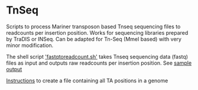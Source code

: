 # TnSeq
Scripts to process Mariner transposon based Tnseq sequencing files to readcounts per insertion position. Works for sequencing libraries prepared by TraDIS or INSeq. Can be adapted for Tn-Seq (MmeI based) with very minor modification.

The shell script ['fastqtoreadcount.sh'](https://github.com/nppalani/TnSeq/blob/master/fastqtoreadcount.sh) takes Tnseq sequencing data (fastq) files as input and outputs raw readcounts per insertion position. See [sample output](https://github.com/nppalani/TnSeq/blob/master/Sample_Output_aligned_readfreq_mapped.txt)

[Instructions](https://github.com/nppalani/TnSeq/blob/master/TA_position_list.md) to create a file containing all TA positions in a genome 

